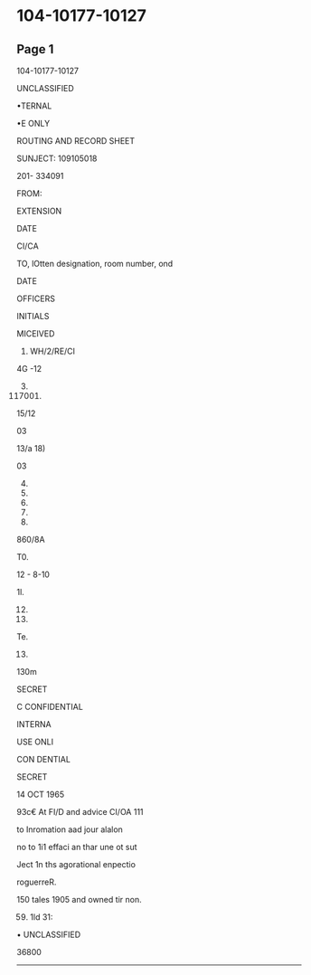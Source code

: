 # 104-10177-10127

## Page 1

104-10177-10127

UNCLASSIFIED

•TERNAL

•E ONLY

ROUTING AND RECORD SHEET

SUNJECT: 109105018

201- 334091

FROM:

EXTENSION

DATE

CI/CA

TO, lOtten designation, room number, ond

DATE

OFFICERS

INITIALS

MICEIVED

1. WH/2/RE/CI

4G -12

3. 117001.

15/12

03

13/a 18)

03

4.

3.

6.

7.

8.

860/8A

T0.

12 - 8-10

1l.

12.

13.

Te.

13.

130m

SECRET

C CONFIDENTIAL

INTERNA

USE ONLI

CON DENTIAL

SECRET

14 OCT 1965

93c€ At FI/D and advice CI/OA 111

to Inromation aad jour alalon

no to 1i1 effaci an thar une ot sut

Ject 1n ths agorational enpectio

roguerreR.

150 tales 1905 and owned tir non.

59. 1ld 31:

• UNCLASSIFIED

36800

---

